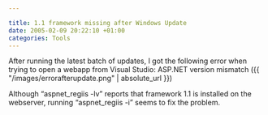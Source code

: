 ```yaml
---

title: 1.1 framework missing after Windows Update
date: 2005-02-09 20:22:10 +01:00
categories: Tools
---
```

<P>After running the latest batch of updates, I got the following error when trying to open a webapp from Visual Studio: ASP.NET version mismatch ({{ "/images/errorafterupdate.png" | absolute_url }})</P>
<P>Although “aspnet_regiis -lv” reports that framework 1.1 is installed on the webserver, running “aspnet_regiis -i” seems to fix the problem.</P>
